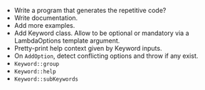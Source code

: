 * Write a program that generates the repetitive code?
* Write documentation.
* Add more examples.
* Add Keyword class. Allow to be optional or mandatory via a LambdaOptions template argument.
* Pretty-print help context given by Keyword inputs.
* On `AddOption`, detect conflicting options and throw if any exist.
* `Keyword::group`
* `Keyword::help`
* `Keyword::subKeywords`
